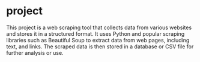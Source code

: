 # project
This project is a web scraping tool that collects data from various websites and stores it in a structured format. It uses Python and popular scraping libraries such as Beautiful Soup to extract data from web pages, including text, and links. The scraped data is then stored in a database or CSV file for further analysis or use.
